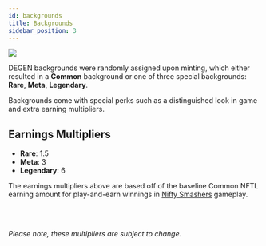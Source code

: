 ```yaml
---
id: backgrounds
title: Backgrounds
sidebar_position: 3
---
```


![](/img/rngBackgrounds.gif)

DEGEN backgrounds were randomly assigned upon minting, which either resulted in a **Common** background or one of three special backgrounds: **Rare**, **Meta**, **Legendary**.

Backgrounds come with special perks such as a distinguished look in game and extra earning multipliers.

## Earnings Multipliers

- **Rare**: 1.5
- **Meta**: 3
- **Legendary**: 6

The earnings multipliers above are based off of the baseline Common NFTL earning amount for play-and-earn winnings in [Nifty Smashers](/docs/overview/games/nifty-smashers) gameplay.

<br></br>

_Please note, these multipliers are subject to change._
